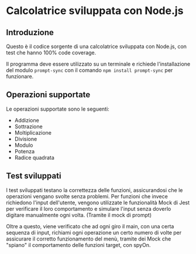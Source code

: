 # Calcolatrice sviluppata con Node.js
## Introduzione
Questo è il codice sorgente di una calcolatrice sviluppata con Node.js, con test che hanno 100% code coverage.

Il programma deve essere utilizzato su un terminale e richiede l'installazione del modulo ```prompt-sync``` con il comando ```npm install prompt-sync``` per funzionare.

## Operazioni supportate
Le operazioni supportate sono le seguenti:
- Addizione
- Sottrazione
- Moltiplicazione
- Divisione
- Modulo
- Potenza
- Radice quadrata

## Test sviluppati
I test sviluppati testano la correttezza delle funzioni, assicurandosi che le operazioni vengano svolte senza problemi.
Per funzioni che invece richiedono l'input dell'utente, vengono utilizzate le funzionalità Mock di Jest per verificare il loro comportamento e simulare l'input senza doverlo digitare manualmente ogni volta. (Tramite il mock di prompt)


Oltre a questo, viene verificato che ad ogni giro il main, con una certa sequenza di input, richiami ogni operazione un certo numero di volte per assicurare il corretto funzionamento del menù, tramite dei Mock che "spiano" il comportamento delle funzioni target, con spyOn.
